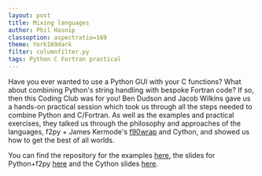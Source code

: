 ```yaml
---
layout: post
title: Mixing languages
author: Phil Hasnip
classoption: aspectratio=169
theme: York169dark
filter: columnfilter.py
tags: Python C Fortran practical
---
```


Have you ever wanted to use a Python GUI with your C functions? What about combining Python's string handling with bespoke Fortran code? If so, then this Coding Club was for you! Ben Dudson and Jacob Wilkins gave us a hands-on practical session which took us through all the steps needed to combine Python and C/Fortran. As well as the examples and practical exercises, they talked us through the philosophy and approaches of the languages, f2py + James Kermode's [f90wrap][f90wrap] and Cython, and showed us how to get the best of all worlds. 

You can find the repository for the examples [here][examples], the slides for Python+f2py [here][f2py] and the Cython slides  [here][Cython].

[f90wrap]: https://github.com/jameskermode/f90wrap
[examples]: https://github.com/ResearchCodingClub/MixedLanguages
[f2py]: /slides/2017-09-22-Python-Fortran-f2py.pdf
[Cython]: /slides/2017-09-22-Python-C-cython.pdf

